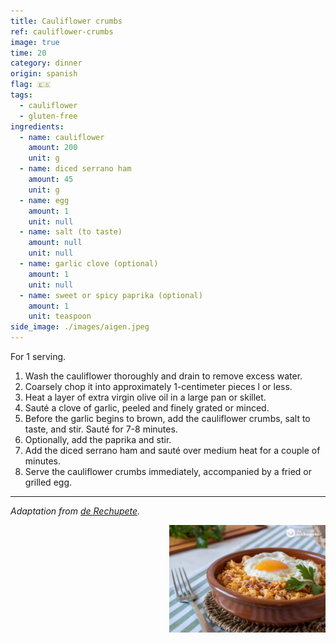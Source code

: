 ```yaml
---
title: Cauliflower crumbs
ref: cauliflower-crumbs
image: true
time: 20
category: dinner
origin: spanish
flag: 🇪🇸
tags:
  - cauliflower
  - gluten-free
ingredients:
  - name: cauliflower
    amount: 200
    unit: g
  - name: diced serrano ham
    amount: 45
    unit: g
  - name: egg
    amount: 1
    unit: null
  - name: salt (to taste)
    amount: null
    unit: null  
  - name: garlic clove (optional)
    amount: 1
    unit: null
  - name: sweet or spicy paprika (optional)
    amount: 1
    unit: teaspoon 
side_image: ./images/aigen.jpeg
---
```


For 1 serving.

1. Wash the cauliflower thoroughly and drain to remove excess water. 
2. Coarsely chop it into approximately 1-centimeter pieces l or less.
3. Heat a layer of extra virgin olive oil in a large pan or skillet. 
4. Sauté a clove of garlic, peeled and finely grated or minced. 
5. Before the garlic begins to brown, add the cauliflower crumbs, salt to taste, and stir. Sauté for 7-8 minutes. 
6. Optionally, add the paprika and stir. 
7. Add the diced serrano ham and sauté over medium heat for a couple of minutes. 
8. Serve the cauliflower crumbs immediately, accompanied by a fried or grilled egg.

---

_Adaptation from [de Rechupete](https://www.abc.es/recetasderechupete/migas-de-coliflor-receta-de-unas-migas-deliciosas-y-mas-saludables-con-coliflor/46658/)._

<img src="images/cauliflower_crumbs.png" style="width:250px; float:right;"/>